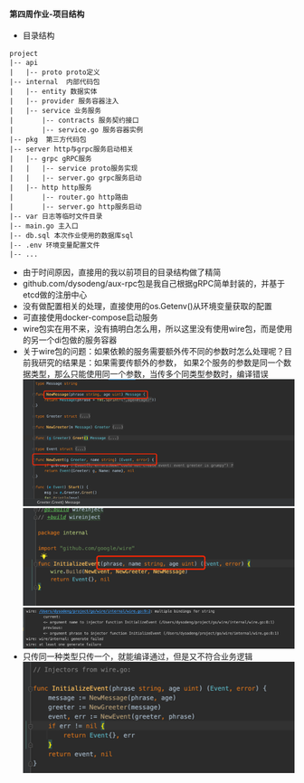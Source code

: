 #### 第四周作业-项目结构

- 目录结构
```
project
|-- api
|   |-- proto proto定义
|-- internal  内部代码包
|   |-- entity 数据实体
|   |-- provider 服务容器注入
|   |-- service 业务服务
|       |-- contracts 服务契约接口
|       |-- service.go 服务容器实例
|-- pkg  第三方代码包
|-- server http与grpc服务启动相关
|   |-- grpc gRPC服务
|   |   |-- service proto服务实现
|   |   |-- server.go grpc服务启动
|   |-- http http服务
|       |-- router.go http路由
|       |-- server.go http服务启动
|-- var 日志等临时文件目录
|-- main.go 主入口
|-- db.sql 本次作业使用的数据库sql
|-- .env 环境变量配置文件
|-- ...
```

- 由于时间原因，直接用的我以前项目的目录结构做了精简
- github.com/dysodeng/aux-rpc包是我自己根据gRPC简单封装的，并基于etcd做的注册中心
- 没有做配置相关的处理，直接使用的os.Getenv()从环境变量获取的配置
- 可直接使用docker-compose启动服务
- wire包实在用不来，没有搞明白怎么用，所以这里没有使用wire包，而是使用的另一个di包做的服务容器
- 关于wire包的问题：如果依赖的服务需要额外传不同的参数时怎么处理呢？目前我研究的结果是：如果需要传额外的参数，
  如果2个服务的参数是同一个数据类型，那么只能使用同一个参数，当传多个同类型参数时，编译错误
![img.png](https://github.com/dysodeng/geektime-project/blob/master/image/img.png)
![img_1.png](https://github.com/dysodeng/geektime-project/blob/master/image/img_1.png)
![img_3.png](https://github.com/dysodeng/geektime-project/blob/master/image/img_3.png)
- 只传同一种类型只传一个，就能编译通过，但是又不符合业务逻辑
![img_2.png](https://github.com/dysodeng/geektime-project/blob/master/image/img_2.png)